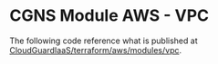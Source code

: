 # CGNS Module AWS - VPC

The following code reference what is published at [CloudGuardIaaS/terraform/aws/modules/vpc](https://github.com/CheckPointSW/CloudGuardIaaS/tree/master/terraform/aws/modules/vpc).
